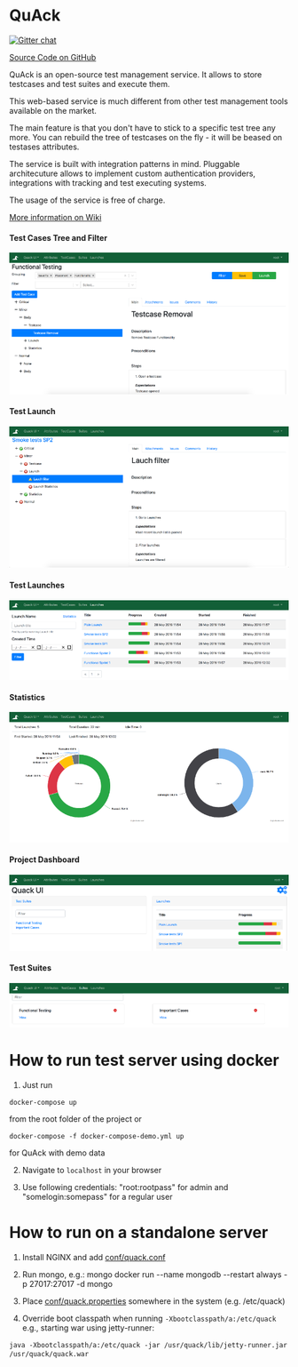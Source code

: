 QuAck
==========

[![Gitter chat](https://badges.gitter.im/gitterHQ/gitter.png)](https://gitter.im/testquack/community)

[Source Code on GitHub](https://github.com/greatbit/quack)

QuAck is an open-source test management service. 
It allows to store testcases and test suites and execute them.

This web-based service is much different from other test management tools available on the market.

The main feature is that you don't have to stick to a specific test tree any more. You can rebuild the tree of testcases on the fly - it will be beased on testases attributes.

The service is built with integration patterns in mind. Pluggable architecuture allows to implement custom authentication providers, integrations with tracking and test executing systems.

The usage of the service is free of charge.

[More information on Wiki](https://github.com/greatbit/quack/wiki/QuAck)

#### Test Cases Tree and Filter
![Test Cases Tree](https://raw.githubusercontent.com/greatbit/greatbit.github.io/master/quack/img/tree-800.png)

#### Test Launch
![Test Launch](https://raw.githubusercontent.com/greatbit/greatbit.github.io/master/quack/img/launch-800.png)

#### Test Launches
![Launches](https://raw.githubusercontent.com/greatbit/greatbit.github.io/master/quack/img/launches-800.png)

#### Statistics
![Statistics](https://raw.githubusercontent.com/greatbit/greatbit.github.io/master/quack/img/stats-800.png)

#### Project Dashboard
![Project](https://raw.githubusercontent.com/greatbit/greatbit.github.io/master/quack/img/project-800.png)

#### Test Suites
![Test Suites](https://raw.githubusercontent.com/greatbit/greatbit.github.io/master/quack/img/suites-800.png)

How to run test server using docker
==========
1. Just run 
```
docker-compose up
``` 

from the root folder of the project or

```
docker-compose -f docker-compose-demo.yml up
``` 

for QuAck with demo data

2. Navigate to ```localhost``` in your browser

3. Use following credentials: "root:rootpass" for admin and "somelogin:somepass" for a regular user

How to run on a standalone server
==========
1. Install NGINX and add [conf/quack.conf](https://github.com/greatbit/quack/blob/master/assembly/quack.conf)

2. Run mongo, e.g.:
   mongo docker run --name mongodb --restart always -p 27017:27017 -d mongo

3. Place [conf/quack.properties](https://github.com/greatbit/quack/blob/master/assembly/quack.properties) somewhere in the system (e.g. /etc/quack)

4. Override boot classpath when running ```-Xbootclasspath/a:/etc/quack```
e.g., starting war using jetty-runner:

```
java -Xbootclasspath/a:/etc/quack -jar /usr/quack/lib/jetty-runner.jar /usr/quack/quack.war
```

